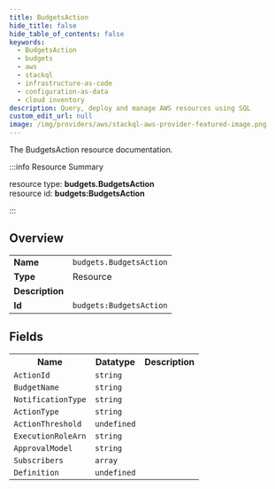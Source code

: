 ```yaml
---
title: BudgetsAction
hide_title: false
hide_table_of_contents: false
keywords:
  - BudgetsAction
  - budgets
  - aws
  - stackql
  - infrastructure-as-code
  - configuration-as-data
  - cloud inventory
description: Query, deploy and manage AWS resources using SQL
custom_edit_url: null
image: /img/providers/aws/stackql-aws-provider-featured-image.png
---
```

The BudgetsAction resource documentation.

:::info Resource Summary

<div class="row">
<div class="providerDocColumn">
<span>resource type:&nbsp;<b>budgets.BudgetsAction</b></span><br />
<span>resource id:&nbsp;<b>budgets:BudgetsAction</b></span><br />
</div>
</div>

:::

## Overview
<table><tbody>
<tr><td><b>Name</b></td><td><code>budgets.BudgetsAction</code></td></tr>
<tr><td><b>Type</b></td><td>Resource</td></tr>
<tr><td><b>Description</b></td><td></td></tr>
<tr><td><b>Id</b></td><td><code>budgets:BudgetsAction</code></td></tr>
</tbody></table>

## Fields
<table><tbody>
<tr><th>Name</th><th>Datatype</th><th>Description</th></tr>
<tr><td><code>ActionId</code></td><td><code>string</code></td><td></td></tr><tr><td><code>BudgetName</code></td><td><code>string</code></td><td></td></tr><tr><td><code>NotificationType</code></td><td><code>string</code></td><td></td></tr><tr><td><code>ActionType</code></td><td><code>string</code></td><td></td></tr><tr><td><code>ActionThreshold</code></td><td><code>undefined</code></td><td></td></tr><tr><td><code>ExecutionRoleArn</code></td><td><code>string</code></td><td></td></tr><tr><td><code>ApprovalModel</code></td><td><code>string</code></td><td></td></tr><tr><td><code>Subscribers</code></td><td><code>array</code></td><td></td></tr><tr><td><code>Definition</code></td><td><code>undefined</code></td><td></td></tr>
</tbody></table>